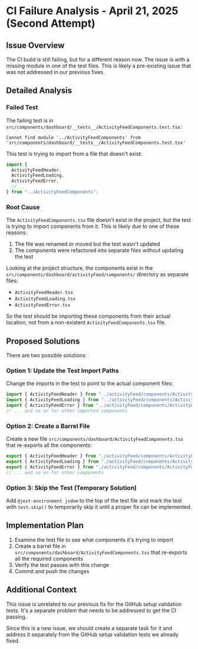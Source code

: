 # CI Failure Analysis - April 21, 2025 (Second Attempt)

## Issue Overview

The CI build is still failing, but for a different reason now. The issue is with a missing module in one of the test files. This is likely a pre-existing issue that was not addressed in our previous fixes.

## Detailed Analysis

### Failed Test

The failing test is in `src/components/dashboard/__tests__/ActivityFeedComponents.test.tsx`:

```
Cannot find module '../ActivityFeedComponents' from 'src/components/dashboard/__tests__/ActivityFeedComponents.test.tsx'
```

This test is trying to import from a file that doesn't exist:

```javascript
import {
  ActivityFeedHeader,
  ActivityFeedLoading,
  ActivityFeedError,
  // ...
} from "../ActivityFeedComponents";
```

### Root Cause

The `ActivityFeedComponents.tsx` file doesn't exist in the project, but the test is trying to import components from it. This is likely due to one of these reasons:

1. The file was renamed or moved but the test wasn't updated
2. The components were refactored into separate files without updating the test

Looking at the project structure, the components exist in the `src/components/dashboard/activityFeed/components/` directory as separate files:

- `ActivityFeedHeader.tsx`
- `ActivityFeedLoading.tsx`
- `ActivityFeedError.tsx`

So the test should be importing these components from their actual location, not from a non-existent `ActivityFeedComponents.tsx` file.

## Proposed Solutions

There are two possible solutions:

### Option 1: Update the Test Import Paths

Change the imports in the test to point to the actual component files:

```javascript
import { ActivityFeedHeader } from "../activityFeed/components/ActivityFeedHeader";
import { ActivityFeedLoading } from "../activityFeed/components/ActivityFeedLoading";
import { ActivityFeedError } from "../activityFeed/components/ActivityFeedError";
// ... and so on for other imported components
```

### Option 2: Create a Barrel File

Create a new file `src/components/dashboard/ActivityFeedComponents.tsx` that re-exports all the components:

```javascript
export { ActivityFeedHeader } from "./activityFeed/components/ActivityFeedHeader";
export { ActivityFeedLoading } from "./activityFeed/components/ActivityFeedLoading";
export { ActivityFeedError } from "./activityFeed/components/ActivityFeedError";
// ... and so on for other components
```

### Option 3: Skip the Test (Temporary Solution)

Add `@jest-environment jsdom` to the top of the test file and mark the test with `test.skip()` to temporarily skip it until a proper fix can be implemented.

## Implementation Plan

1. Examine the test file to see what components it's trying to import
2. Create a barrel file in `src/components/dashboard/ActivityFeedComponents.tsx` that re-exports all the required components
3. Verify the test passes with this change
4. Commit and push the changes

## Additional Context

This issue is unrelated to our previous fix for the GitHub setup validation tests. It's a separate problem that needs to be addressed to get the CI passing.

Since this is a new issue, we should create a separate task for it and address it separately from the GitHub setup validation tests we already fixed.
